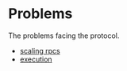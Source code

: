 # Problems
The problems facing the protocol.

- [scaling rpcs](./scaling-rpcs)
- [execution](./execution)
